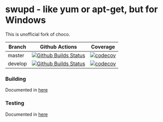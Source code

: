 # swupd - like yum or apt-get, but for Windows

This is unofficial fork of choco.

Branch  | Github Actions | Coverage
------------- | ------------- | -------------
master | [![Github Builds Status](https://github.com/tapika/swupd/actions/workflows/build.yml/badge.svg?branch=master)](https://github.com/tapika/swupd/actions/workflows/build.yml) |  [![codecov](https://codecov.io/github/tapika/swupd/branch/master/graph/badge.svg?token=2KGYLTDZUU)](https://codecov.io/github/tapika/swupd)
develop | [![Github Builds Status](https://github.com/tapika/swupd/actions/workflows/build.yml/badge.svg?branch=develop)](https://github.com/tapika/swupd/actions/workflows/build.yml) | [![codecov](https://codecov.io/github/tapika/swupd/branch/develop/graph/badge.svg?token=2KGYLTDZUU)](https://codecov.io/github/tapika/swupd?branch=develop)

### Building

Documented in [here](docs/building.md)


### Testing

Documented in [here](docs/testing.md)
